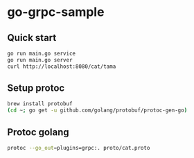 # go-grpc-sample


## Quick start
```bash
go run main.go service
go run main.go server
curl http://localhost:8080/cat/tama
```

## Setup protoc
```bash
brew install protobuf
(cd ~; go get -u github.com/golang/protobuf/protoc-gen-go)
```

## Protoc golang
```bash
protoc --go_out=plugins=grpc:. proto/cat.proto
```
